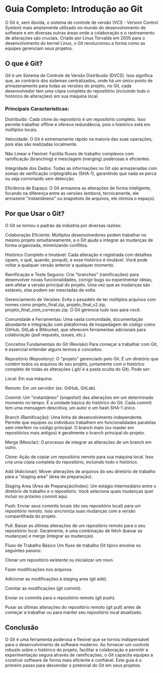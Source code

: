 # Guia Completo: Introdução ao Git
O Git é, sem dúvida, o sistema de controle de versão (VCS - Version Control System) mais amplamente utilizado no mundo do desenvolvimento de software e em diversas outras áreas onde a colaboração e o rastreamento de alterações são cruciais. Criado por Linus Torvalds em 2005 para o desenvolvimento do kernel Linux, o Git revolucionou a forma como as equipes gerenciam seus projetos.

## O que é Git?
Git é um Sistema de Controle de Versão Distribuído (DVCS). Isso significa que, ao contrário dos sistemas centralizados, onde há um único ponto de armazenamento para todas as versões do projeto, no Git, cada desenvolvedor tem uma cópia completa do repositório (incluindo todo o histórico de alterações) em sua máquina local.

### Principais Características:
Distribuído: Cada clone do repositório é um repositório completo. Isso permite trabalhar offline e oferece redundância, pois o histórico está em múltiplos locais.

Velocidade: O Git é extremamente rápido na maioria das suas operações, pois elas são realizadas localmente.

Não Linear e Flexível: Facilita fluxos de trabalho complexos com ramificação (branching) e mesclagem (merging) poderosas e eficientes.

Integridade dos Dados: Todas as informações no Git são armazenadas com somas de verificação criptográficas (SHA-1), garantindo que nada se perca ou seja corrompido sem detecção.

Eficiência de Espaço: O Git armazena as alterações de forma inteligente, focando na diferença entre as versões (embora, tecnicamente, ele armazene "instantâneos" ou snapshots de arquivos, ele otimiza o espaço).

## Por que Usar o Git?
O Git se tornou o padrão da indústria por diversas razões:

Colaboração Eficiente: Múltiplos desenvolvedores podem trabalhar no mesmo projeto simultaneamente, e o Git ajuda a integrar as mudanças de forma organizada, minimizando conflitos.

Histórico Completo e Imutável: Cada alteração é registrada com detalhes (quem, o quê, quando, porquê), e esse histórico é imutável. Você pode voltar a qualquer versão anterior a qualquer momento.

Ramificação e Teste Seguros: Crie "branches" (ramificações) para desenvolver novas funcionalidades, corrigir bugs ou experimentar ideias, sem afetar a versão principal do projeto. Uma vez que as mudanças são estáveis, elas podem ser mescladas de volta.

Gerenciamento de Versões: Evita o pesadelo de ter múltiplos arquivos com nomes como projeto_final.zip, projeto_final_v2.zip, projeto_final_com_correcao.zip. O Git gerencia tudo isso para você.

Comunidade e Ferramentas: Uma vasta comunidade, documentação abundante e integração com plataformas de hospedagem de código como GitHub, GitLab e Bitbucket, que oferecem ferramentas adicionais para colaboração (pull requests, issues, etc.).

Conceitos Fundamentais do Git (Revisão)
Para começar a trabalhar com Git, é essencial entender alguns termos e conceitos:

Repositório (Repository): O "projeto" gerenciado pelo Git. É um diretório que contém todos os arquivos do seu projeto, juntamente com o histórico completo de todas as alterações (.git/ é a pasta oculta do Git). Pode ser:

Local: Em sua máquina.

Remoto: Em um servidor (ex: GitHub, GitLab).

Commit: Um "instantâneo" (snapshot) das alterações em um determinado momento no tempo. É a unidade básica do histórico do Git. Cada commit tem uma mensagem descritiva, um autor e um hash SHA-1 único.

Branch (Ramificação): Uma linha de desenvolvimento independente. Permite que equipes ou indivíduos trabalhem em funcionalidades paralelas sem interferir no código principal. O branch main (ou master em repositórios mais antigos) é geralmente o branch principal do projeto.

Merge (Mesclar): O processo de integrar as alterações de um branch em outro.

Clone: Ação de copiar um repositório remoto para sua máquina local. Isso cria uma cópia completa do repositório, incluindo todo o histórico.

Add (Adicionar): Mover alterações de arquivos do seu diretório de trabalho para a "staging area" (área de preparação).

Staging Area (Área de Preparação/Index): Um estágio intermediário entre o diretório de trabalho e o repositório. Você seleciona quais mudanças quer incluir no próximo commit aqui.

Push: Enviar seus commits locais (do seu repositório local) para um repositório remoto. Isso sincroniza suas mudanças com a versão compartilhada do projeto.

Pull: Baixar as últimas alterações de um repositório remoto para o seu repositório local. Geralmente, é uma combinação de fetch (baixar as mudanças) e merge (integrar as mudanças).

Fluxo de Trabalho Básico
Um fluxo de trabalho Git típico envolve os seguintes passos:

Clonar um repositório existente ou inicializar um novo.

Fazer modificações nos arquivos.

Adicionar as modificações à staging area (git add).

Comitar as modificações (git commit).

Enviar os commits para o repositório remoto (git push).

Puxar as últimas alterações do repositório remoto (git pull) antes de começar a trabalhar ou para manter seu repositório local atualizado.

## Conclusão
O Git é uma ferramenta poderosa e flexível que se tornou indispensável para o desenvolvimento de software moderno. Ao fornecer um controle robusto sobre o histórico do projeto, facilitar a colaboração e permitir a experimentação segura através de ramificações, o Git capacita equipes a construir software de forma mais eficiente e confiável. Este guia é o primeiro passo para desvendar o potencial do Git em seus projetos.